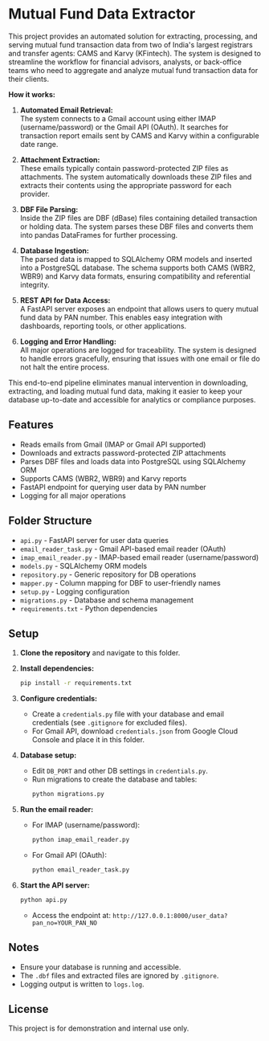 # Mutual Fund Data Extractor

This project provides an automated solution for extracting, processing, and serving mutual fund transaction data from two of India's largest registrars and transfer agents: CAMS and Karvy (KFintech). The system is designed to streamline the workflow for financial advisors, analysts, or back-office teams who need to aggregate and analyze mutual fund transaction data for their clients.

**How it works:**

1. **Automated Email Retrieval:**  
   The system connects to a Gmail account using either IMAP (username/password) or the Gmail API (OAuth). It searches for transaction report emails sent by CAMS and Karvy within a configurable date range.

2. **Attachment Extraction:**  
   These emails typically contain password-protected ZIP files as attachments. The system automatically downloads these ZIP files and extracts their contents using the appropriate password for each provider.

3. **DBF File Parsing:**  
   Inside the ZIP files are DBF (dBase) files containing detailed transaction or holding data. The system parses these DBF files and converts them into pandas DataFrames for further processing.

4. **Database Ingestion:**  
   The parsed data is mapped to SQLAlchemy ORM models and inserted into a PostgreSQL database. The schema supports both CAMS (WBR2, WBR9) and Karvy data formats, ensuring compatibility and referential integrity.

5. **REST API for Data Access:**  
   A FastAPI server exposes an endpoint that allows users to query mutual fund data by PAN number. This enables easy integration with dashboards, reporting tools, or other applications.

6. **Logging and Error Handling:**  
   All major operations are logged for traceability. The system is designed to handle errors gracefully, ensuring that issues with one email or file do not halt the entire process.

This end-to-end pipeline eliminates manual intervention in downloading, extracting, and loading mutual fund data, making it easier to keep your database up-to-date and accessible for analytics or compliance purposes.

## Features

- Reads emails from Gmail (IMAP or Gmail API supported)
- Downloads and extracts password-protected ZIP attachments
- Parses DBF files and loads data into PostgreSQL using SQLAlchemy ORM
- Supports CAMS (WBR2, WBR9) and Karvy reports
- FastAPI endpoint for querying user data by PAN number
- Logging for all major operations

## Folder Structure

- `api.py` - FastAPI server for user data queries
- `email_reader_task.py` - Gmail API-based email reader (OAuth)
- `imap_email_reader.py` - IMAP-based email reader (username/password)
- `models.py` - SQLAlchemy ORM models
- `repository.py` - Generic repository for DB operations
- `mapper.py` - Column mapping for DBF to user-friendly names
- `setup.py` - Logging configuration
- `migrations.py` - Database and schema management
- `requirements.txt` - Python dependencies

## Setup

1. **Clone the repository** and navigate to this folder.

2. **Install dependencies:**
   ```bash
   pip install -r requirements.txt
   ```

3. **Configure credentials:**
   - Create a `credentials.py` file with your database and email credentials (see `.gitignore` for excluded files).
   - For Gmail API, download `credentials.json` from Google Cloud Console and place it in this folder.

4. **Database setup:**
   - Edit `DB_PORT` and other DB settings in `credentials.py`.
   - Run migrations to create the database and tables:
     ```bash
     python migrations.py
     ```

5. **Run the email reader:**
   - For IMAP (username/password):
     ```bash
     python imap_email_reader.py
     ```
   - For Gmail API (OAuth):
     ```bash
     python email_reader_task.py
     ```

6. **Start the API server:**
   ```bash
   python api.py
   ```
   - Access the endpoint at: `http://127.0.0.1:8000/user_data?pan_no=YOUR_PAN_NO`

## Notes

- Ensure your database is running and accessible.
- The `.dbf` files and extracted files are ignored by `.gitignore`.
- Logging output is written to `logs.log`.

## License

This project is for demonstration and internal use only.
